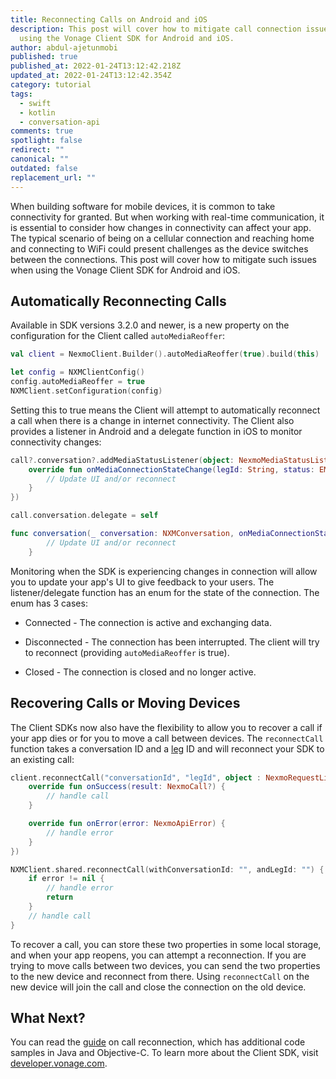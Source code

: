 ```yaml
---
title: Reconnecting Calls on Android and iOS
description: This post will cover how to mitigate call connection issues when
  using the Vonage Client SDK for Android and iOS.
author: abdul-ajetunmobi
published: true
published_at: 2022-01-24T13:12:42.218Z
updated_at: 2022-01-24T13:12:42.354Z
category: tutorial
tags:
  - swift
  - kotlin
  - conversation-api
comments: true
spotlight: false
redirect: ""
canonical: ""
outdated: false
replacement_url: ""
---
```

When building software for mobile devices, it is common to take connectivity for granted. But when working with real-time communication, it is essential to consider how changes in connectivity can affect your app. The typical scenario of being on a cellular connection and reaching home and connecting to WiFi could present challenges as the device switches between the connections. This post will cover how to mitigate such issues when using the Vonage Client SDK for Android and iOS.

## Automatically Reconnecting Calls

Available in SDK versions 3.2.0 and newer, is a new property on the configuration for the Client called `autoMediaReoffer`:

```kotlin
val client = NexmoClient.Builder().autoMediaReoffer(true).build(this)
```

```swift
let config = NXMClientConfig()
config.autoMediaReoffer = true
NXMClient.setConfiguration(config)
```

Setting this to true means the Client will attempt to automatically reconnect a call when there is a change in internet connectivity. The Client also provides a listener in Android and a delegate function in iOS to monitor connectivity changes:

```kotlin
call?.conversation?.addMediaStatusListener(object: NexmoMediaStatusListener {
    override fun onMediaConnectionStateChange(legId: String, status: EMediaConnectionState) {
        // Update UI and/or reconnect
    }
})
```

```swift
call.conversation.delegate = self

func conversation(_ conversation: NXMConversation, onMediaConnectionStateChange state: NXMMediaConnectionStatus, legId: String) {
        // Update UI and/or reconnect
    }
```

Monitoring when the SDK is experiencing changes in connection will allow you to update your app's UI to give feedback to your users. The listener/delegate function has an enum for the state of the connection. The enum has 3 cases:

* Connected - The connection is active and exchanging data.

* Disconnected - The connection has been interrupted. The client will try to reconnect (providing `autoMediaReoffer` is true).

* Closed - The connection is closed and no longer active.

## Recovering Calls or Moving Devices

The Client SDKs now also have the flexibility to allow you to recover a call if your app dies or for you to move a call between devices. The `reconnectCall` function takes a conversation ID and a [leg](https://developer.vonage.com/conversation/concepts/leg) ID and will reconnect your SDK to an existing call:

```kotlin
client.reconnectCall("conversationId", "legId", object : NexmoRequestListener<NexmoCall> {
    override fun onSuccess(result: NexmoCall?) {
        // handle call
    }

    override fun onError(error: NexmoApiError) {
        // handle error
    }
})
```

```swift 
NXMClient.shared.reconnectCall(withConversationId: "", andLegId: "") { error, call in
    if error != nil {
        // handle error
        return
    }
    // handle call
}
```

To recover a call, you can store these two properties in some local storage, and when your app reopens, you can attempt a reconnection. If you are trying to move calls between two devices, you can send the two properties to the new device and reconnect from there. Using `reconnectCall` on the new device will join the call and close the connection on the old device. 

## What Next?

You can read the [guide](https://developer.vonage.com/client-sdk/in-app-voice/guides/reconnect-call) on call reconnection, which has additional code samples in Java and Objective-C. To learn more about the Client SDK, visit [developer.vonage.com](https://developer.nexmo.com/client-sdk/overview).